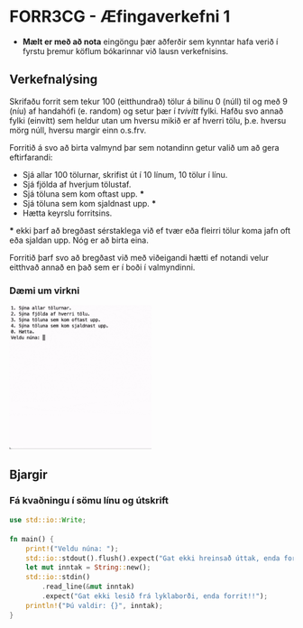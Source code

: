 # FORR3CG - Æfingaverkefni 1

- **Mælt er með að nota** eingöngu þær aðferðir sem kynntar hafa verið í fyrstu þremur köflum bókarinnar við lausn verkefnisins.

## Verkefnalýsing

Skrifaðu forrit sem tekur 100 (eitthundrað) tölur á bilinu 0 (núll) til og með 9 (níu) af handahófi (e. random) og setur þær í *tvívítt* fylki. Hafðu svo annað fylki (einvítt) sem heldur utan um hversu mikið er af hverri tölu, þ.e. hversu mörg núll, hversu margir einn o.s.frv.

Forritið á svo að birta valmynd þar sem notandinn getur valið um að gera eftirfarandi:

- Sjá allar 100 tölurnar, skrifist út í 10 línum, 10 tölur í línu.
- Sjá fjölda af hverjum tölustaf.
- Sjá töluna sem kom oftast upp. __*__
- Sjá töluna sem kom sjaldnast upp. __*__
- Hætta keyrslu forritsins.

__*__ ekki þarf að bregðast sérstaklega við ef tvær eða fleirri tölur koma jafn oft eða sjaldan upp. Nóg er að birta eina.

Forritið þarf svo að bregðast við með viðeigandi hætti ef notandi velur eitthvað annað en það sem er í boði í valmyndinni.

### Dæmi um virkni

<img src="../myndir/h24_v1.gif" width="50%" height="50%">

## Bjargir

### Fá kvaðningu í sömu línu og útskrift

```rust
use std::io::Write;

fn main() {
    print!("Veldu núna: ");
    std::io::stdout().flush().expect("Gat ekki hreinsað úttak, enda forrit!!");
    let mut inntak = String::new();
    std::io::stdin()
        .read_line(&mut inntak)
        .expect("Gat ekki lesið frá lyklaborði, enda forrit!!");
    println!("Þú valdir: {}", inntak);
}
```